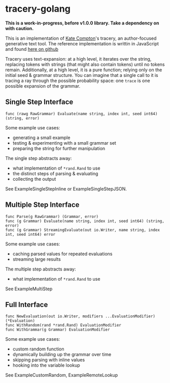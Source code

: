 # tracery-golang

__This is a work-in-progress, before v1.0.0 library. Take a dependency on with caution.__

This is an implementation of [Kate Compton](https://link.springer.com/chapter/10.1007/978-3-319-27036-4_14)'s tracery, an author-focused generative text tool. The reference implementation is writtin in JavaScript and found [here on github](https://github.com/galaxykate/tracery)

Tracery uses text-expansion: at a high level, it iterates over the string, replacing tokens with strings (that might also contain tokens) until no tokens remain. Additionally, at a high level, it is a pure function; relying only on the initial seed & grammar structure. You can imagine that a single call to it is tracing a ray through the possible probability space: one `trace` is one possible expansion of the grammar.

## Single Step Interface

```golang
func (rawg RawGrammar) Evaluate(name string, index int, seed int64) (string, error)
```

Some example use cases:
- generating a small example
- testing & experimenting with a small grammar set
- preparing the string for further manipulation

The single step abstracts away:
- what implementation of `*rand.Rand` to use
- the distinct steps of parsing & evaluating
- collecting the output

See ExampleSingleStepInline or ExampleSingleStepJSON.

## Multiple Step Interface

```golang
func Parse(g RawGrammar) (Grammar, error)
func (g Grammar) Evaluate(name string, index int, seed int64) (string, error)
func (g Grammar) StreamingEvaluate(out io.Writer, name string, index int, seed int64) error
```

Some example use cases:
- caching parsed values for repeated evaluations
- streaming large results

The multiple step abstracts away:
- what implementation of `*rand.Rand` to use

See ExampleMultiStep

## Full Interface

```golang
func NewEvaluation(out io.Writer, modifiers ...EvaluationModifier) (*Evaluation)
func WithRandom(rand *rand.Rand) EvaluationModifier
func WithGrammar(g Grammar) EvaluationModifier
```

Some example use cases:
- custom random function
- dynamically building up the grammar over time
- skipping parsing with inline values
- hooking into the variable lookup

See ExampleCustomRandom, ExampleRemoteLookup